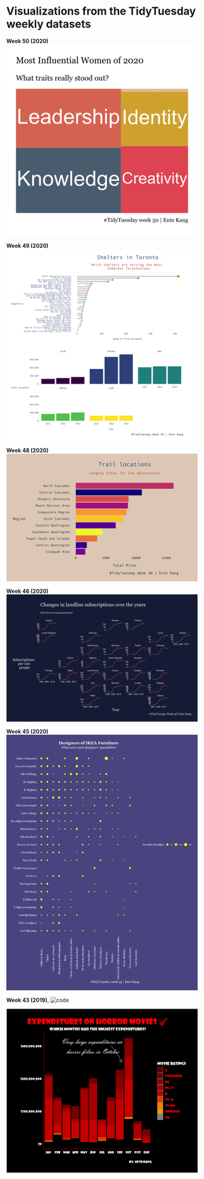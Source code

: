 # Visualizations from the TidyTuesday weekly datasets

**Week 50 (2020)**
![](https://github.com/entekang/TidyTuesday_visualization/blob/main/women_2020.png)  

**Week 49 (2020)**
![](https://github.com/entekang/TidyTuesday_visualization/blob/main/toronto_support.png)  

**Week 48 (2020)**
![](https://github.com/entekang/TidyTuesday_visualization/blob/main/hiking.png)  

**Week 46 (2020)**
![](https://github.com/entekang/TidyTuesday_visualization/blob/main/landlines.png)
  
**Week 45 (2020)**
![](https://github.com/entekang/TidyTuesday_visualization/blob/main/Ikea.png)  

**Week 43 (2019)**, ![code](https://github.com/entekang/halloween_plots)

![](https://github.com/entekang/halloween_plots/blob/main/Halloween_horror_movies.png)
